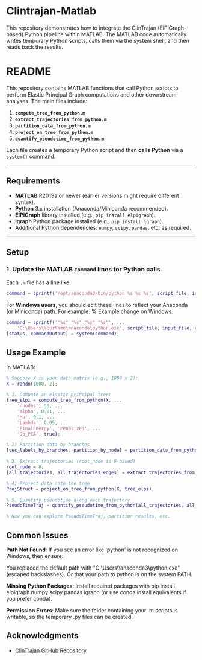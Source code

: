# Clintrajan-Matlab
This repository demonstrates how to integrate the ClinTrajan (ElPiGraph-based) Python pipeline within MATLAB. The MATLAB code automatically writes temporary Python scripts, calls them via the system shell, and then reads back the results.


# README

This repository contains MATLAB functions that call Python scripts to perform Elastic Principal Graph computations and other downstream analyses. The main files include:

1. **`compute_tree_from_python.m`**  
2. **`extract_trajectories_from_python.m`**  
3. **`partition_data_from_python.m`**  
4. **`project_on_tree_from_python.m`**  
5. **`quantify_pseudotime_from_python.m`**

Each file creates a temporary Python script and then **calls Python** via a `system()` command.

---

## Requirements

- **MATLAB** R2019a or newer (earlier versions might require different syntax).
- **Python** 3.x installation (Anaconda/Miniconda recommended).
- **ElPiGraph** library installed (e.g., `pip install elpigraph`).
- **igraph** Python package installed (e.g., `pip install igraph`).
- Additional Python dependencies: `numpy`, `scipy`, `pandas`, etc. as required.

---

## Setup
### 1. Update the MATLAB `command` lines for Python calls

Each `.m` file has a line like:
```matlab
command = sprintf('/opt/anaconda3/bin/python %s %s %s', script_file, input_file, output_file);
```
For **Windows users**, you should edit these lines to reflect your Anaconda (or Miniconda) path. For example:
% Example change on Windows:
```matlab
command = sprintf('"%s" "%s" "%s" "%s"', ...
    'C:\Users\YourName\anaconda\python.exe', script_file, input_file, output_file);
[status, commandOutput] = system(command);
```

## Usage Example
In MATLAB:
```matlab
% Suppose X is your data matrix (e.g., 1000 x 2):
X = randn(1000, 2);

% 1) Compute an elastic principal tree:
tree_elpi = compute_tree_from_python(X, ...
    'nnodes', 50, ...
    'alpha', 0.01, ...
    'Mu', 0.1, ...
    'Lambda', 0.05, ...
    'FinalEnergy', 'Penalized', ...
    'Do_PCA', true);

% 2) Partition data by branches
[vec_labels_by_branches, partition_by_node] = partition_data_from_python(X, tree_elpi);

% 3) Extract trajectories (root_node is 0-based)
root_node = 8;
[all_trajectories, all_trajectories_edges] = extract_trajectories_from_python(tree_elpi, root_node);

% 4) Project data onto the tree
ProjStruct = project_on_tree_from_python(X, tree_elpi);

% 5) Quantify pseudotime along each trajectory
PseudoTimeTraj = quantify_pseudotime_from_python(all_trajectories, all_trajectories_edges, ProjStruct);

% Now you can explore PseudoTimeTraj, partition results, etc.
```

## Common Issues
**Path Not Found**: If you see an error like 'python' is not recognized on Windows, then ensure:

You replaced the default path with "C:\\Users\\<YourName>\\anaconda3\\python.exe" (escaped backslashes).
Or that your path to python is on the system PATH.

**Missing Python Packages**:
Install required packages with pip install elpigraph numpy scipy pandas igraph (or use conda install equivalents if you prefer conda).

**Permission Errors**:
Make sure the folder containing your .m scripts is writable, so the temporary .py files can be created.


## Acknowledgments

- [ClinTrajan GitHub Repository](https://github.com/auranic/ClinTrajan)

